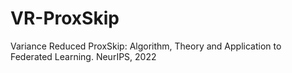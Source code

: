 # VR-ProxSkip
Variance Reduced ProxSkip: Algorithm, Theory and Application to Federated Learning. NeurIPS, 2022
